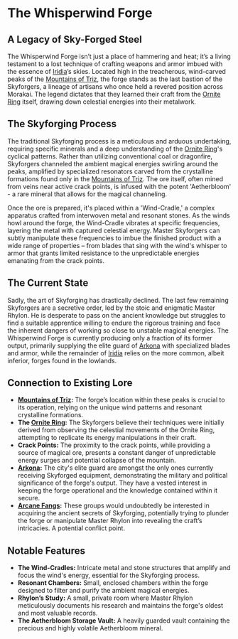 # The Whisperwind Forge

## A Legacy of Sky-Forged Steel

The Whisperwind Forge isn’t just a place of hammering and heat; it’s a living testament to a lost technique of crafting weapons and armor imbued with the essence of [Iridia](/geography/world/iridia.md)’s skies. Located high in the treacherous, wind-carved peaks of the [Mountains of Triz](/geography/region/mountains-of-triz.md), the forge stands as the last bastion of the Skyforgers, a lineage of artisans who once held a revered position across Morakai. The legend dictates that they learned their craft from the [Ornite Ring](/geography/scale/ornite-ring.md) itself, drawing down celestial energies into their metalwork.

## The Skyforging Process

The traditional Skyforging process is a meticulous and arduous undertaking, requiring specific minerals and a deep understanding of the [Ornite Ring](/geography/scale/ornite-ring.md)'s cyclical patterns.  Rather than utilizing conventional coal or dragonfire, Skyforgers channeled the ambient magical energies swirling around the peaks, amplified by specialized resonators carved from the crystalline formations found only in the [Mountains of Triz](/geography/region/mountains-of-triz.md). The ore itself, often mined from veins near active crack points, is infused with the potent 'Aetherbloom' - a rare mineral that allows for the magical channeling.   

Once the ore is prepared, it's placed within a 'Wind-Cradle,' a complex apparatus crafted from interwoven metal and resonant stones.  As the winds howl around the forge, the Wind-Cradle vibrates at specific frequencies, layering the metal with captured celestial energy. Master Skyforgers can subtly manipulate these frequencies to imbue the finished product with a wide range of properties – from blades that sing with the wind's whisper to armor that grants limited resistance to the unpredictable energies emanating from the crack points.

## The Current State

Sadly, the art of Skyforging has drastically declined. The last few remaining Skyforgers are a secretive order, led by the stoic and enigmatic Master Rhylon. He is desperate to pass on the ancient knowledge but struggles to find a suitable apprentice willing to endure the rigorous training and face the inherent dangers of working so close to unstable magical energies.  The Whisperwind Forge is currently producing only a fraction of its former output, primarily supplying the elite guard of [Arkona](/generated/city/arkona.md) with specialized blades and armor, while the remainder of [Iridia](/geography/world/iridia.md) relies on the more common, albeit inferior, forges found in the lowlands.

## Connection to Existing Lore

*   **[Mountains of Triz](/geography/region/mountains-of-triz.md):** The forge’s location within these peaks is crucial to its operation, relying on the unique wind patterns and resonant crystalline formations.
*   **The [Ornite Ring](/geography/scale/ornite-ring.md):** The Skyforgers believe their techniques were initially derived from observing the celestial movements of the Ornite Ring, attempting to replicate its energy manipulations in their craft.
*   **Crack Points:** The proximity to the crack points, while providing a source of magical ore, presents a constant danger of unpredictable energy surges and potential collapse of the mountain.
*   **[Arkona](/generated/city/arkona.md):** The city's elite guard are amongst the only ones currently receiving Skyforged equipment, demonstrating the military and political significance of the forge's output. They have a vested interest in keeping the forge operational and the knowledge contained within it secure.
*   **[Arcane Fangs](/structure/society/factions/arcane-fangs.md):** These groups would undoubtedly be interested in acquiring the ancient secrets of Skyforging, potentially trying to plunder the forge or manipulate Master Rhylon into revealing the craft’s intricacies. A potential conflict point.

## Notable Features

*   **The Wind-Cradles:**  Intricate metal and stone structures that amplify and focus the wind's energy, essential for the Skyforging process.
*   **Resonant Chambers:**  Small, enclosed chambers within the forge designed to filter and purify the ambient magical energies.
*   **Rhylon’s Study:** A small, private room where Master Rhylon meticulously documents his research and maintains the forge's oldest and most valuable records.
*   **The Aetherbloom Storage Vault:**  A heavily guarded vault containing the precious and highly volatile Aetherbloom mineral.
